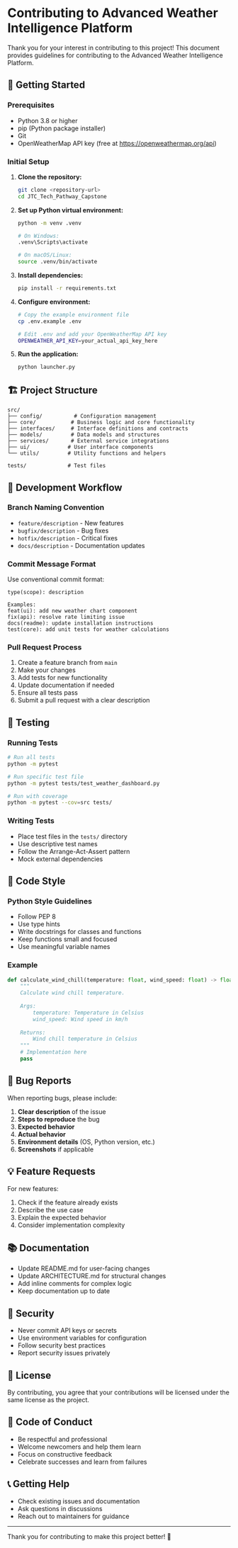 # Contributing to Advanced Weather Intelligence Platform

Thank you for your interest in contributing to this project! This document provides guidelines for contributing to the Advanced Weather Intelligence Platform.

## 🚀 Getting Started

### Prerequisites

- Python 3.8 or higher
- pip (Python package installer)
- Git
- OpenWeatherMap API key (free at <https://openweathermap.org/api>)

### Initial Setup

1. **Clone the repository:**

   ```bash
   git clone <repository-url>
   cd JTC_Tech_Pathway_Capstone
   ```

2. **Set up Python virtual environment:**

   ```bash
   python -m venv .venv
   
   # On Windows:
   .venv\Scripts\activate
   
   # On macOS/Linux:
   source .venv/bin/activate
   ```

3. **Install dependencies:**

   ```bash
   pip install -r requirements.txt
   ```

4. **Configure environment:**

   ```bash
   # Copy the example environment file
   cp .env.example .env
   
   # Edit .env and add your OpenWeatherMap API key
   OPENWEATHER_API_KEY=your_actual_api_key_here
   ```

5. **Run the application:**

   ```bash
   python launcher.py
   ```

## 🏗️ Project Structure

```text
src/
├── config/          # Configuration management
├── core/           # Business logic and core functionality
├── interfaces/     # Interface definitions and contracts
├── models/         # Data models and structures
├── services/       # External service integrations
├── ui/            # User interface components
└── utils/         # Utility functions and helpers

tests/             # Test files
```

## 🔧 Development Workflow

### Branch Naming Convention

- `feature/description` - New features
- `bugfix/description` - Bug fixes
- `hotfix/description` - Critical fixes
- `docs/description` - Documentation updates

### Commit Message Format

Use conventional commit format:

```text
type(scope): description

Examples:
feat(ui): add new weather chart component
fix(api): resolve rate limiting issue
docs(readme): update installation instructions
test(core): add unit tests for weather calculations
```

### Pull Request Process

1. Create a feature branch from `main`
2. Make your changes
3. Add tests for new functionality
4. Update documentation if needed
5. Ensure all tests pass
6. Submit a pull request with a clear description

## 🧪 Testing

### Running Tests

```bash
# Run all tests
python -m pytest

# Run specific test file
python -m pytest tests/test_weather_dashboard.py

# Run with coverage
python -m pytest --cov=src tests/
```

### Writing Tests

- Place test files in the `tests/` directory
- Use descriptive test names
- Follow the Arrange-Act-Assert pattern
- Mock external dependencies

## 📝 Code Style

### Python Style Guidelines

- Follow PEP 8
- Use type hints
- Write docstrings for classes and functions
- Keep functions small and focused
- Use meaningful variable names

### Example

```python
def calculate_wind_chill(temperature: float, wind_speed: float) -> float:
    """
    Calculate wind chill temperature.
    
    Args:
        temperature: Temperature in Celsius
        wind_speed: Wind speed in km/h
        
    Returns:
        Wind chill temperature in Celsius
    """
    # Implementation here
    pass
```

## 🐛 Bug Reports

When reporting bugs, please include:

1. **Clear description** of the issue
2. **Steps to reproduce** the bug
3. **Expected behavior**
4. **Actual behavior**
5. **Environment details** (OS, Python version, etc.)
6. **Screenshots** if applicable

## 💡 Feature Requests

For new features:

1. Check if the feature already exists
2. Describe the use case
3. Explain the expected behavior
4. Consider implementation complexity

## 📚 Documentation

- Update README.md for user-facing changes
- Update ARCHITECTURE.md for structural changes
- Add inline comments for complex logic
- Keep documentation up to date

## 🔐 Security

- Never commit API keys or secrets
- Use environment variables for configuration
- Follow security best practices
- Report security issues privately

## 📄 License

By contributing, you agree that your contributions will be licensed under the same license as the project.

## 🤝 Code of Conduct

- Be respectful and professional
- Welcome newcomers and help them learn
- Focus on constructive feedback
- Celebrate successes and learn from failures

## 📞 Getting Help

- Check existing issues and documentation
- Ask questions in discussions
- Reach out to maintainers for guidance

---

Thank you for contributing to make this project better! 🌟
